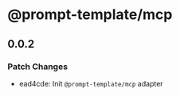 # @prompt-template/mcp

## 0.0.2

### Patch Changes

- ead4cde: Init `@prompt-template/mcp` adapter
